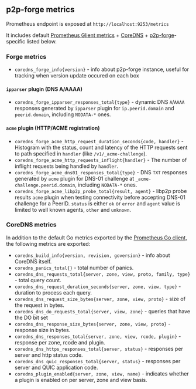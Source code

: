 ## p2p-forge metrics

Prometheus endpoint is exposed at `http://localhost:9253/metrics`

It includes default [Prometheus Glient metrics](https://prometheus.io/docs/guides/go-application/) + [CoreDNS](#coredns) + [p2p-forge](#forge-metrics)-specific listed below.

### Forge metrics

- `coredns_forge_info{version}` - info about p2p-forge instance, useful for tracking when version update occured on each box

#### `ipparser` plugin (DNS A/AAAA)

- `coredns_forge_ipparser_responses_total{type}` - dynamic DNS `A`/`AAAA` responses generated by `ipparser` plugin for `ip.peerid.domain` and `peerid.domain`, including `NODATA-*` ones.

#### `acme` plugin (HTTP/ACME registration)

- `coredns_forge_acme_http_request_duration_seconds{code, handler}` - Histogram with the status, count and latency of the HTTP requests sent to path specified in `handler` (like `/v1/_acme-challenge`).
- `coredns_forge_acme_http_requests_inflight{handler}` - The number of inflight requests being handled by `handler`.
- `coredns_forge_acme_dns01_responses_total{type}` - DNS `TXT` responses generated by `acme` plugin for DNS-01 challenge at `_acme-challenge.peerid.domain`, including `NODATA-*` ones.
- `coredns_forge_acme_libp2p_probe_total{result, agent}` - libp2p probe results `acme` plugin when testing connectivity before accepting DNS-01 challenge for a PeerID. `status` is either `ok` or `error` and `agent` value is limited to well known agents, `other` and `unknown`.

### CoreDNS metrics

In addition to the default Go metrics exported by the [Prometheus Go client](https://prometheus.io/docs/guides/go-application/), the following metrics are exported:

- `coredns_build_info{version, revision, goversion}` - info about CoreDNS itself.
- `coredns_panics_total{}` - total number of panics.
- `coredns_dns_requests_total{server, zone, view, proto, family, type}` - total query count.
- `coredns_dns_request_duration_seconds{server, zone, view, type}` - duration to process each query.
- `coredns_dns_request_size_bytes{server, zone, view, proto}` - size of the request in bytes.
- `coredns_dns_do_requests_total{server, view, zone}` - queries that have the DO bit set
- `coredns_dns_response_size_bytes{server, zone, view, proto}` - response size in bytes.
- `coredns_dns_responses_total{server, zone, view, rcode, plugin}` - response per zone, rcode and plugin.
- `coredns_dns_https_responses_total{server, status}` - responses per server and http status code.
- `coredns_dns_quic_responses_total{server, status}` - responses per server and QUIC application code.
- `coredns_plugin_enabled{server, zone, view, name}` - indicates whether a plugin is enabled on per server, zone and view basis.
